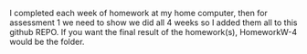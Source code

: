 I completed each week of homework at my home computer, then for assessment 1 we need to show we did all 4 weeks so I added them all to this github REPO.
If you want the final result of the homework(s), HomeworkW-4 would be the folder.
